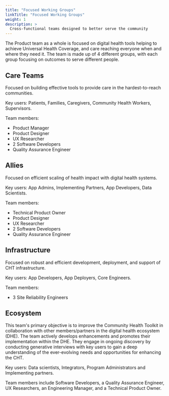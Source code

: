 ```yaml
---
title: "Focused Working Groups"
linkTitle: "Focused Working Groups"
weight: 1
description: >
  Cross-functional teams designed to better serve the community
---
```


The Product team as a whole is focused on digital health tools helping to achieve Universal Health Coverage, and care reaching everyone when and where they need it. The team is made up of 4 different groups, with each group focusing on outcomes to serve different people.

## Care Teams
Focused on building effective tools to provide care in the hardest-to-reach communities.

Key users: Patients, Families, Caregivers, Community Health Workers, Supervisors.

Team members:
- Product Manager
- Product Designer
- UX Researcher
- 2 Software Developers
- Quality Assurance Engineer

## Allies
Focused on efficient scaling of health impact with digital health systems.

Key users: App Admins, Implementing Partners, App Developers, Data Scientists.

Team members:
- Technical Product Owner
- Product Designer
- UX Researcher
- 2 Software Developers
- Quality Assurance Engineer

## Infrastructure
Focused on robust and efficient development, deployment, and support of CHT infrastructure.

Key users: App Developers, App Deployers, Core Engineers.

Team members:
- 3 Site Reliability Engineers

## Ecosystem
This team's primary objective is to improve the Community Health Toolkit in collaboration with other members/partners in the digital health ecosystem (DHE). The team actively develops enhancements and promotes their implementation within the DHE. They engage in ongoing discovery by conducting generative interviews with key users to gain a deep understanding of the ever-evolving needs and opportunities for enhancing the CHT.

Key users: Data scientists, Integrators, Program Administrators and Implementing partners.

Team members include Software Developers, a Quality Assurance Engineer, UX Researchers, an Engineering Manager, and a Technical Product Owner.
